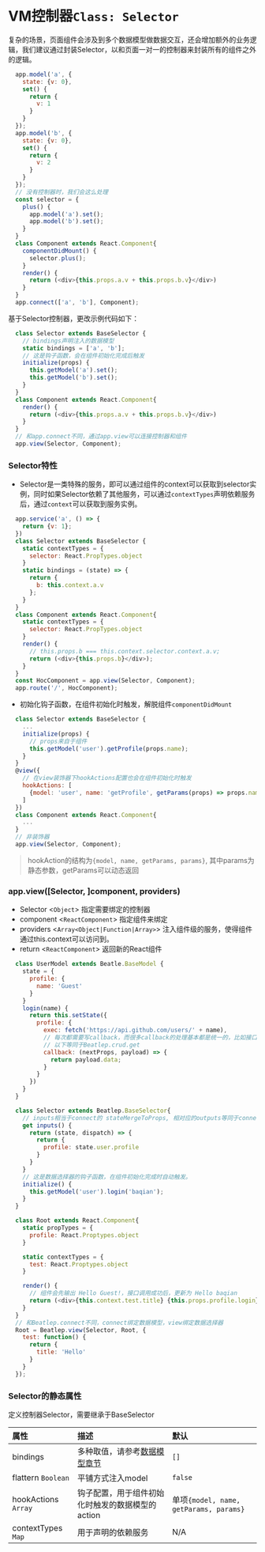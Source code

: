 # VM控制器`Class: Selector`

复杂的场景，页面组件会涉及到多个数据模型做数据交互，还会增加额外的业务逻辑，我们建议通过封装Selector，以和页面一对一的控制器来封装所有的组件之外的逻辑。

```javascript
  app.model('a', {
    state: {v: 0},
    set() {
      return {
        v: 1
      }
    }
  });
  app.model('b', {
    state: {v: 0},
    set() {
      return {
        v: 2
      }
    }
  });
  // 没有控制器时，我们会这么处理
  const selector = {
    plus() {
      app.model('a').set();
      app.model('b').set();
    }
  }
  class Component extends React.Component{
    componentDidMount() {
      selector.plus();
    }
    render() {
      return (<div>{this.props.a.v + this.props.b.v}</div>)
    }
  }
  app.connect(['a', 'b'], Component);
```

基于Selector控制器，更改示例代码如下：

```javascript
  class Selector extends BaseSelector {
    // bindings声明注入的数据模型
    static bindings = ['a', 'b'];
    // 这是钩子函数，会在组件初始化完成后触发
    initialize(props) {
      this.getModel('a').set();
      this.getModel('b').set();
    }
  }
  class Component extends React.Component{
    render() {
      return (<div>{this.props.a.v + this.props.b.v}</div>)
    }
  }
  // 和app.connect不同，通过app.view可以连接控制器和组件
  app.view(Selector, Component);
```

### Selector特性
+ Selector是一类特殊的服务，即可以通过组件的context可以获取到selector实例，同时如果Selector依赖了其他服务，可以通过`contextTypes`声明依赖服务后，通过`context`可以获取到服务实例。

```javascript
  app.service('a', () => {
    return {v: 1};
  })
  class Selector extends BaseSelector {
    static contextTypes = {
      selector: React.PropTypes.object
    }
    static bindings = (state) => {
      return {
        b: this.context.a.v
      };
    }
  }
  class Component extends React.Component{
    static contextTypes = {
      selector: React.PropTypes.object
    }
    render() {
      // this.props.b === this.context.selector.context.a.v;
      return (<div>{this.props.b}</div>);
    }
  }
  const HocComponent = app.view(Selector, Component);
  app.route('/', HocComponent);
```

+ 初始化钩子函数，在组件初始化时触发，解脱组件`componentDidMount`

```javascript
  class Selector extends BaseSelector {
    ...
    initialize(props) {
      // props来自于组件
      this.getModel('user').getProfile(props.name);
    }
  }
  @view({
    // 在view装饰器下hookActions配置也会在组件初始化时触发
    hookActions: [
      {model: 'user', name: 'getProfile', getParams(props) => props.name}
    ]
  })
  class Component extends React.Component{
    ...
  }
  // 非装饰器
  app.view(Selector, Component);
```

> hookAction的结构为`{model, name, getParams, params}`, 其中params为静态参数，getParams可以动态返回


### app.view([Selector, ]component, providers)
* Selector <`Object`> 指定需要绑定的控制器
* component <`ReactComponent`> 指定组件来绑定
* providers <`Array<Object|Function|Array>`> 注入组件级的服务，使得组件通过this.context可以访问到。
* return <`ReactComponent`> 返回新的React组件

```javascript
  class UserModel extends Beatle.BaseModel {
    state = {
      profile: {
        name: 'Guest'
      }
    }
    login(name) {
      return this.setState({
        profile: {
          exec: fetch('https://api.github.com/users/' + name),
          // 每次都需要写callback，而很多callback的处理基本都是统一的，比如接口的CRUD的处理。
          // 以下等同于Beatlep.crud.get
          callback: (nextProps, payload) => {
            return payload.data;
          }
        }
      })
    }
  }

  class Selector extends Beatlep.BaseSelector{
    // inputs相当于connect的 stateMergeToProps, 相对应的outputs等同于connect的 actionMergeToProps
    get inputs() {
      return (state, dispatch) => {
        return {
          profile: state.user.profile
        }
      }
    }
    // 这是数据选择器的钩子函数，在组件初始化完成时自动触发。
    initialize() {
      this.getModel('user').login('baqian');
    }
  }

  class Root extends React.Component{
    static propTypes = {
      profile: React.Proptypes.object
    }

    static contextTypes = {
      test: React.Proptypes.object
    }

    render() {
      // 组件会先输出 Hello Guest!，接口调用成功后，更新为 Hello baqian
      return (<div>{this.context.test.title} {this.props.profile.login}!</div>)
    }
  }
  // 和Beatlep.connect不同，connect绑定数据模型，view绑定数据选择器
  Root = Beatlep.view(Selector, Root, {
    test: function() {
      return {
        title: 'Hello'
      }
    }
  });
```

### Selector的静态属性

定义控制器Selector，需要继承于BaseSelector

| 属性 | 描述 | 默认 |
|:------ |:------ |:------ |
| bindings | 多种取值，请参考[数据模型章节](beatle-projects/core/model) | `[]` |
| flattern `Boolean` | 平铺方式注入model | `false` |
| hookActions `Array` | 钩子配置，用于组件初始化时触发的数据模型的action | 单项`{model, name, getParams, params}` |
| contextTypes `Map` | 用于声明的依赖服务 | N/A |